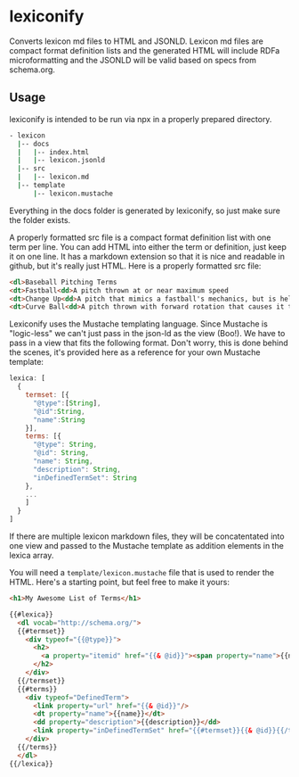 # lexiconify
Converts lexicon md files to HTML and JSONLD. Lexicon md files are compact format definition lists and the generated HTML will include RDFa microformatting and the JSONLD will be valid based on specs from schema.org.

## Usage
lexiconify is intended to be run via npx in a properly prepared directory.

````bash
- lexicon
  |-- docs
  |   |-- index.html
  |   |-- lexicon.jsonld
  |-- src
  |   |-- lexicon.md
  |-- template
      |-- lexicon.mustache
````

Everything in the docs folder is generated by lexiconify, so just make sure the folder exists.

A properly formatted src file is a compact format definition list with one term per line. You can add HTML into either the term or definition, just keep it on one line. It has a markdown extension so that it is nice and readable in github, but it's really just HTML. Here is a properly formatted src file:

````html
<dl>Baseball Pitching Terms
<dt>Fastball<dd>A pitch thrown at or near maximum speed
<dt>Change Up<dd>A pitch that mimics a fastball's mechanics, but is held deeper in the hand so that it arrives more slowly and throws off the batters timing.
<dt>Curve Ball<dd>A pitch thrown with forward rotation that causes it to dive before reaching the batter.
````

Lexiconify uses the Mustache templating language. Since Mustache is "logic-less" we can't just pass in the json-ld as the view (Boo!). We have to pass in a view that fits the following format. Don't worry, this is done behind the scenes, it's provided here as a reference for your own Mustache template:

````js
lexica: [
  {
    termset: [{
      "@type":[String],
      "@id":String,
      "name":String
    }],
    terms: [{
      "@type": String,
      "@id": String,
      "name": String,
      "description": String,
      "inDefinedTermSet": String
    },
    ...
    ]
  }
]
````
If there are multiple lexicon markdown files, they will be concatentated into one view and passed to the Mustache template as addition elements in the lexica array.

You will need a ```template/lexicon.mustache``` file that is used to render the HTML. Here's a starting point, but feel free to make it yours:

````html
<h1>My Awesome List of Terms</h1>

{{#lexica}}
  <dl vocab="http://schema.org/">
  {{#termset}}
    <div typeof="{{@type}}">
      <h2>
        <a property="itemid" href="{{& @id}}"><span property="name">{{name}}</span></a>
      </h2>
    </div>
  {{/termset}}
  {{#terms}}
    <div typeof="DefinedTerm">
      <link property="url" href="{{& @id}}"/>
      <dt property="name">{{name}}</dt>
      <dd property="description">{{description}}</dd>
      <link property="inDefinedTermSet" href="{{#termset}}{{& @id}}{{/termset}}" />
    </div>
  {{/terms}}
  </dl>
{{/lexica}}
````